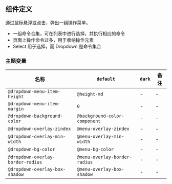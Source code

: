 ## 组件定义

通过鼠标悬浮或点击，弹出一组操作菜单。

- 一组命令合集，可在列表中进行选择，并执行相应的命令
- 页面上操作命令过多，用于收纳操作元素
- Select 用于选择，而 Dropdown 是命令集合

### 主题变量

| 名称 | `default` | `dark` | 备注 |
| --- | --- | --- | --- |
| `@dropdown-menu-item-height` | `@height-md` | - | - |
| `@dropdown-menu-item-margin` | `0` | - | - |
| `@dropdown-background-color` | `@background-color-component` | - | - |
| `@dropdown-overlay-zindex` | `@menu-overlay-zindex` | - | - |
| `@dropdown-overlay-min-width` | `@menu-overlay-min-width` | - | - |
| `@dropdown-bg-color` | `@menu-bg-color` | - | - |
| `@dropdown-overlay-border-radius` | `@menu-overlay-border-radius` | - | - |
| `@dropdown-overlay-box-shadow` | `@menu-overlay-box-shadow` | - | - |
